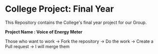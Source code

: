 # College Project: Final Year
This Repository contains the College's final year project for our Group. 

**Project Name : Voice of Energy Meter**

Those who want to work -> Fork the repository -> Do the work -> Create a Pull request -> I will merge them
